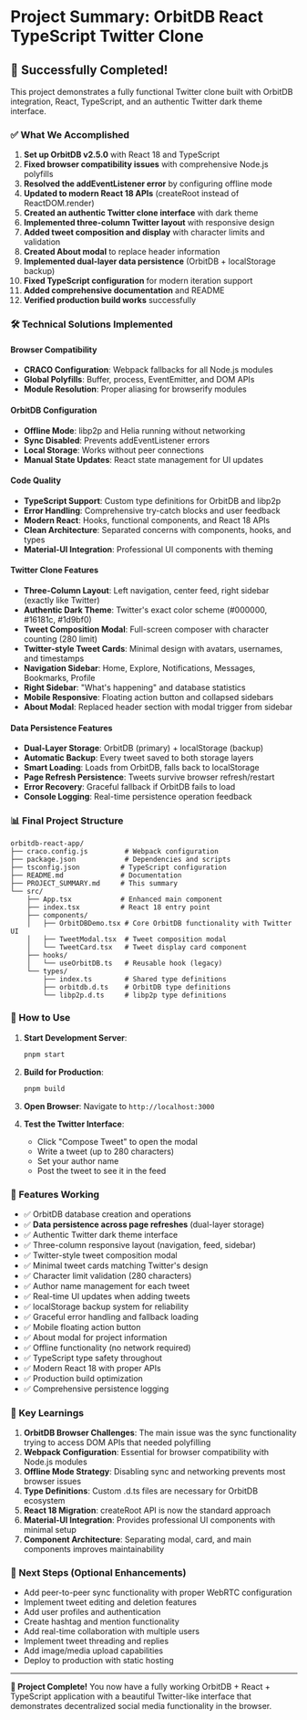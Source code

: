 # Project Summary: OrbitDB React TypeScript Twitter Clone

## 🎉 Successfully Completed!

This project demonstrates a fully functional Twitter clone built with OrbitDB integration, React, TypeScript, and an authentic Twitter dark theme interface.

### ✅ What We Accomplished

1. **Set up OrbitDB v2.5.0** with React 18 and TypeScript
2. **Fixed browser compatibility issues** with comprehensive Node.js polyfills
3. **Resolved the addEventListener error** by configuring offline mode
4. **Updated to modern React 18 APIs** (createRoot instead of ReactDOM.render)
5. **Created an authentic Twitter clone interface** with dark theme
6. **Implemented three-column Twitter layout** with responsive design
7. **Added tweet composition and display** with character limits and validation
8. **Created About modal** to replace header information
9. **Implemented dual-layer data persistence** (OrbitDB + localStorage backup)
10. **Fixed TypeScript configuration** for modern iteration support
11. **Added comprehensive documentation** and README
12. **Verified production build works** successfully

### 🛠 Technical Solutions Implemented

#### Browser Compatibility
- **CRACO Configuration**: Webpack fallbacks for all Node.js modules
- **Global Polyfills**: Buffer, process, EventEmitter, and DOM APIs
- **Module Resolution**: Proper aliasing for browserify modules

#### OrbitDB Configuration
- **Offline Mode**: libp2p and Helia running without networking
- **Sync Disabled**: Prevents addEventListener errors
- **Local Storage**: Works without peer connections
- **Manual State Updates**: React state management for UI updates

#### Code Quality
- **TypeScript Support**: Custom type definitions for OrbitDB and libp2p
- **Error Handling**: Comprehensive try-catch blocks and user feedback
- **Modern React**: Hooks, functional components, and React 18 APIs
- **Clean Architecture**: Separated concerns with components, hooks, and types
- **Material-UI Integration**: Professional UI components with theming

#### Twitter Clone Features
- **Three-Column Layout**: Left navigation, center feed, right sidebar (exactly like Twitter)
- **Authentic Dark Theme**: Twitter's exact color scheme (#000000, #16181c, #1d9bf0)  
- **Tweet Composition Modal**: Full-screen composer with character counting (280 limit)
- **Twitter-style Tweet Cards**: Minimal design with avatars, usernames, and timestamps
- **Navigation Sidebar**: Home, Explore, Notifications, Messages, Bookmarks, Profile
- **Right Sidebar**: "What's happening" and database statistics
- **Mobile Responsive**: Floating action button and collapsed sidebars
- **About Modal**: Replaced header section with modal trigger from sidebar

#### Data Persistence Features
- **Dual-Layer Storage**: OrbitDB (primary) + localStorage (backup)
- **Automatic Backup**: Every tweet saved to both storage layers
- **Smart Loading**: Loads from OrbitDB, falls back to localStorage
- **Page Refresh Persistence**: Tweets survive browser refresh/restart
- **Error Recovery**: Graceful fallback if OrbitDB fails to load
- **Console Logging**: Real-time persistence operation feedback

### 📊 Final Project Structure

```
orbitdb-react-app/
├── craco.config.js         # Webpack configuration
├── package.json            # Dependencies and scripts
├── tsconfig.json          # TypeScript configuration
├── README.md              # Documentation
├── PROJECT_SUMMARY.md     # This summary
└── src/
    ├── App.tsx            # Enhanced main component
    ├── index.tsx          # React 18 entry point
    ├── components/
    │   ├── OrbitDBDemo.tsx # Core OrbitDB functionality with Twitter UI
    │   ├── TweetModal.tsx  # Tweet composition modal
    │   └── TweetCard.tsx   # Tweet display card component
    ├── hooks/
    │   └── useOrbitDB.ts   # Reusable hook (legacy)
    └── types/
        ├── index.ts        # Shared type definitions
        ├── orbitdb.d.ts    # OrbitDB type definitions
        └── libp2p.d.ts     # libp2p type definitions
```

### 🚀 How to Use

1. **Start Development Server**:
   ```bash
   pnpm start
   ```

2. **Build for Production**:
   ```bash
   pnpm build
   ```

3. **Open Browser**: Navigate to `http://localhost:3000`

4. **Test the Twitter Interface**: 
   - Click "Compose Tweet" to open the modal
   - Write a tweet (up to 280 characters)
   - Set your author name
   - Post the tweet to see it in the feed

### 🌟 Features Working

- ✅ OrbitDB database creation and operations
- ✅ **Data persistence across page refreshes** (dual-layer storage)
- ✅ Authentic Twitter dark theme interface
- ✅ Three-column responsive layout (navigation, feed, sidebar)
- ✅ Twitter-style tweet composition modal
- ✅ Minimal tweet cards matching Twitter's design
- ✅ Character limit validation (280 characters)
- ✅ Author name management for each tweet
- ✅ Real-time UI updates when adding tweets
- ✅ localStorage backup system for reliability
- ✅ Graceful error handling and fallback loading
- ✅ Mobile floating action button
- ✅ About modal for project information
- ✅ Offline functionality (no network required)
- ✅ TypeScript type safety throughout
- ✅ Modern React 18 with proper APIs
- ✅ Production build optimization
- ✅ Comprehensive persistence logging

### 🎯 Key Learnings

1. **OrbitDB Browser Challenges**: The main issue was the sync functionality trying to access DOM APIs that needed polyfilling
2. **Webpack Configuration**: Essential for browser compatibility with Node.js modules
3. **Offline Mode Strategy**: Disabling sync and networking prevents most browser issues
4. **Type Definitions**: Custom .d.ts files are necessary for OrbitDB ecosystem
5. **React 18 Migration**: createRoot API is now the standard approach
6. **Material-UI Integration**: Provides professional UI components with minimal setup
7. **Component Architecture**: Separating modal, card, and main components improves maintainability

### 🔮 Next Steps (Optional Enhancements)

- Add peer-to-peer sync functionality with proper WebRTC configuration
- Implement tweet editing and deletion features
- Add user profiles and authentication
- Create hashtag and mention functionality
- Add real-time collaboration with multiple users
- Implement tweet threading and replies
- Add image/media upload capabilities
- Deploy to production with static hosting

---

**🎉 Project Complete!** You now have a fully working OrbitDB + React + TypeScript application with a beautiful Twitter-like interface that demonstrates decentralized social media functionality in the browser.
